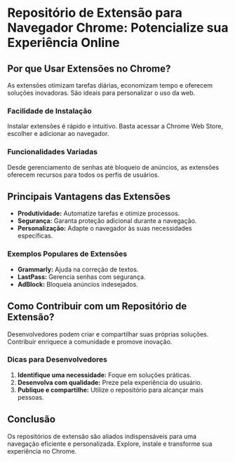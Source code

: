 # **Repositório de Extensão para Navegador Chrome: Potencialize sua Experiência Online**  

## **Por que Usar Extensões no Chrome?**  
As extensões otimizam tarefas diárias, economizam tempo e oferecem soluções inovadoras. São ideais para personalizar o uso da web.  

### **Facilidade de Instalação**  
Instalar extensões é rápido e intuitivo. Basta acessar a Chrome Web Store, escolher e adicionar ao navegador.  

### **Funcionalidades Variadas**  
Desde gerenciamento de senhas até bloqueio de anúncios, as extensões oferecem recursos para todos os perfis de usuários.  

## **Principais Vantagens das Extensões**  
- **Produtividade:** Automatize tarefas e otimize processos.  
- **Segurança:** Garanta proteção adicional durante a navegação.  
- **Personalização:** Adapte o navegador às suas necessidades específicas.  

### **Exemplos Populares de Extensões**  
- **Grammarly:** Ajuda na correção de textos.  
- **LastPass:** Gerencia senhas com segurança.  
- **AdBlock:** Bloqueia anúncios indesejados.  

## **Como Contribuir com um Repositório de Extensão?**  
Desenvolvedores podem criar e compartilhar suas próprias soluções. Contribuir enriquece a comunidade e promove inovação.  

### **Dicas para Desenvolvedores**  
1. **Identifique uma necessidade:** Foque em soluções práticas.  
2. **Desenvolva com qualidade:** Preze pela experiência do usuário.  
3. **Publique e compartilhe:** Utilize o repositório para alcançar mais pessoas.  

## **Conclusão**  
Os repositórios de extensão são aliados indispensáveis para uma navegação eficiente e personalizada. Explore, instale e transforme sua experiência no Chrome.  

